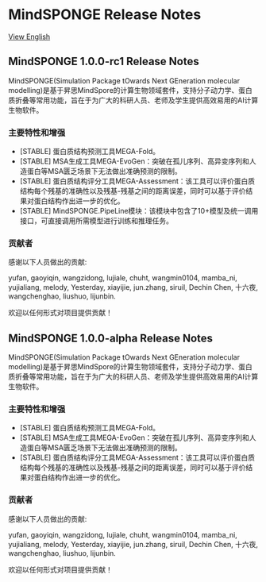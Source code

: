# MindSPONGE Release Notes

[View English](./RELEASE.md)

## MindSPONGE 1.0.0-rc1 Release Notes

MindSPONGE(Simulation Package tOwards Next GEneration molecular modelling)是基于昇思MindSpore的计算生物领域套件，支持分子动力学、蛋白质折叠等常用功能，旨在于为广大的科研人员、老师及学生提供高效易用的AI计算生物软件。

### 主要特性和增强

- [STABLE] 蛋白质结构预测工具MEGA-Fold。
- [STABLE] MSA生成工具MEGA-EvoGen：突破在孤儿序列、高异变序列和人造蛋白等MSA匮乏场景下无法做出准确预测的限制。
- [STABLE] 蛋白质结构评分工具MEGA-Assessment：该工具可以评价蛋白质结构每个残基的准确性以及残基-残基之间的距离误差，同时可以基于评价结果对蛋白结构作出进一步的优化。
- [STABLE] MindSPONGE.PipeLine模块：该模块中包含了10+模型及统一调用接口，可直接调用所需模型进行训练和推理任务。

### 贡献者

感谢以下人员做出的贡献:

yufan, gaoyiqin, wangzidong, lujiale, chuht, wangmin0104, mamba_ni, yujialiang, melody, Yesterday, xiayijie, jun.zhang, siruil, Dechin Chen, 十六夜, wangchenghao, liushuo, lijunbin.

欢迎以任何形式对项目提供贡献！

## MindSPONGE 1.0.0-alpha Release Notes

MindSPONGE(Simulation Package tOwards Next GEneration molecular modelling)是基于昇思MindSpore的计算生物领域套件，支持分子动力学、蛋白质折叠等常用功能，旨在于为广大的科研人员、老师及学生提供高效易用的AI计算生物软件。

### 主要特性和增强

- [STABLE] 蛋白质结构预测工具MEGA-Fold。
- [STABLE] MSA生成工具MEGA-EvoGen：突破在孤儿序列、高异变序列和人造蛋白等MSA匮乏场景下无法做出准确预测的限制。
- [STABLE] 蛋白质结构评分工具MEGA-Assessment：该工具可以评价蛋白质结构每个残基的准确性以及残基-残基之间的距离误差，同时可以基于评价结果对蛋白结构作出进一步的优化。

### 贡献者

感谢以下人员做出的贡献:

yufan, gaoyiqin, wangzidong, lujiale, chuht, wangmin0104, mamba_ni, yujialiang, melody, Yesterday, xiayijie, jun.zhang, siruil, Dechin Chen, 十六夜, wangchenghao, liushuo, lijunbin.

欢迎以任何形式对项目提供贡献！
